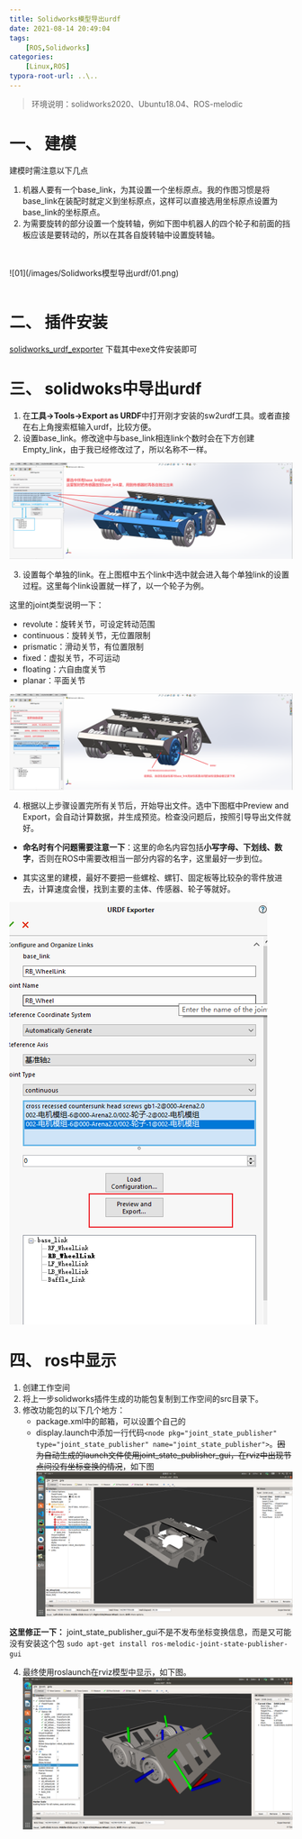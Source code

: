 ```yaml
---
title: Solidworks模型导出urdf
date: 2021-08-14 20:49:04
tags: 
    [ROS,Solidworks] 
categories: 
    [Linux,ROS]
typora-root-url: ..\..
---
```

> 环境说明：solidworks2020、Ubuntu18.04、ROS-melodic

# 一、 建模

建模时需注意以下几点
1. 机器人要有一个base_link，为其设置一个坐标原点。我的作图习惯是将base_link在装配时就定义到坐标原点，这样可以直接选用坐标原点设置为base_link的坐标原点。
2. 为需要旋转的部分设置一个旋转轴，例如下图中机器人的四个轮子和前面的挡板应该是要转动的，所以在其各自旋转轴中设置旋转轴。
</br>
</br>
![01](/images/Solidworks模型导出urdf/01.png)
</br>
</br>

# 二、 插件安装
[solidworks_urdf_exporter](https://github.com/ros/solidworks_urdf_exporter/releases)
下载其中exe文件安装即可

# 三、 solidwoks中导出urdf


1. 在**工具->Tools->Export as URDF**中打开刚才安装的sw2urdf工具。或者直接在右上角搜索框输入urdf，比较方便。
2. 设置base_link。修改途中与base_link相连link个数时会在下方创建Empty_link，由于我已经修改过了，所以名称不一样。

![02](/images/Solidworks模型导出urdf/02.png)

3. 设置每个单独的link。在上图框中五个link中选中就会进入每个单独link的设置过程。这里每个link设置就一样了，以一个轮子为例。

这里的joint类型说明一下：
   + revolute：旋转关节，可设定转动范围
   + continuous：旋转关节，无位置限制
   + prismatic：滑动关节，有位置限制
   + fixed：虚拟关节，不可运动
   + floating：六自由度关节
   + planar：平面关节

![03](/images/Solidworks模型导出urdf/03.png)

4. 根据以上步骤设置完所有关节后，开始导出文件。选中下图框中Preview and Export，会自动计算数据，并生成预览。检查没问题后，按照引导导出文件就好。

+ **命名时有个问题需要注意一下**：这里的命名内容包括**小写字母、下划线、数字**，否则在ROS中需要改相当一部分内容的名字，这里最好一步到位。

+ 其实这里的建模，最好不要把一些螺栓、螺钉、固定板等比较杂的零件放进去，计算速度会慢，找到主要的主体、传感器、轮子等就好。

![04](/images/Solidworks模型导出urdf/04.png)

# 四、 ros中显示

1. 创建工作空间
2. 将上一步solidworks插件生成的功能包复制到工作空间的src目录下。
3. 修改功能包的以下几个地方：
   + package.xml中的邮箱，可以设置个自己的
   + display.launch中添加一行代码`<node pkg="joint_state_publisher" type="joint_state_publisher" name="joint_state_publisher">`。~~因为自动生成的launch文件使用joint_state_publisher_gui，在rviz中出现节点间没有坐标变换的情况~~，如下图
   ![05](/images/Solidworks模型导出urdf/05.png)

**这里修正一下：**
joint_state_publisher_gui不是不发布坐标变换信息，而是又可能没有安装这个包
`sudo apt-get install ros-melodic-joint-state-publisher-gui`

4. 最终使用roslaunch在rviz模型中显示，如下图。
    ![06](/images/Solidworks模型导出urdf/06.png)